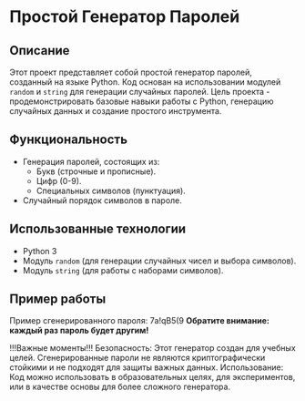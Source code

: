 # Простой Генератор Паролей

## Описание

Этот проект представляет собой простой генератор паролей, созданный на языке Python. Код основан на использовании модулей `random` и `string` для генерации случайных паролей.  Цель проекта - продемонстрировать базовые навыки работы с Python, генерацию случайных данных и создание простого инструмента.

## Функциональность

*   Генерация паролей, состоящих из:
    *   Букв (строчные и прописные).
    *   Цифр (0-9).
    *   Специальных символов (пунктуация).
*   Случайный порядок символов в пароле.

## Использованные технологии

*   Python 3
*   Модуль `random` (для генерации случайных чисел и выбора символов).
*   Модуль `string` (для работы с наборами символов).

## Пример работы

Пример сгенерированного пароля:
7a!qB5(9
**Обратите внимание: каждый раз пароль будет другим!**

!!!Важные моменты!!!
Безопасность: Этот генератор создан для учебных целей. Сгенерированные пароли не являются криптографически стойкими и не подходят для защиты важных данных.
Использование: Код можно использовать в образовательных целях, для экспериментов, или в качестве основы для более сложного генератора.
